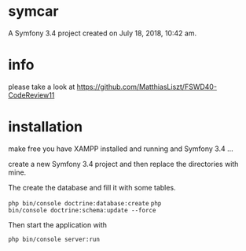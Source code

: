 symcar
======

A Symfony 3.4 project created on July 18, 2018, 10:42 am.

# info

please take a look at 
https://github.com/MatthiasLiszt/FSWD40-CodeReview11

# installation

make free you have XAMPP installed and running and Symfony 3.4 ...

create a new Symfony 3.4 project and then replace the directories 
with mine.

The create the database and fill it with some tables.

<code>php bin/console doctrine:database:create</code>
<code>php bin/console doctrine:schema:update --force </code> 

Then start the application with 

<code>php bin/console server:run</code>
